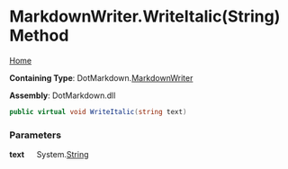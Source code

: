 # MarkdownWriter\.WriteItalic\(String\) Method

[Home](../../../README.md)

**Containing Type**: DotMarkdown\.[MarkdownWriter](../README.md)

**Assembly**: DotMarkdown\.dll

```csharp
public virtual void WriteItalic(string text)
```

### Parameters

**text** &emsp; System\.[String](https://docs.microsoft.com/en-us/dotnet/api/system.string)